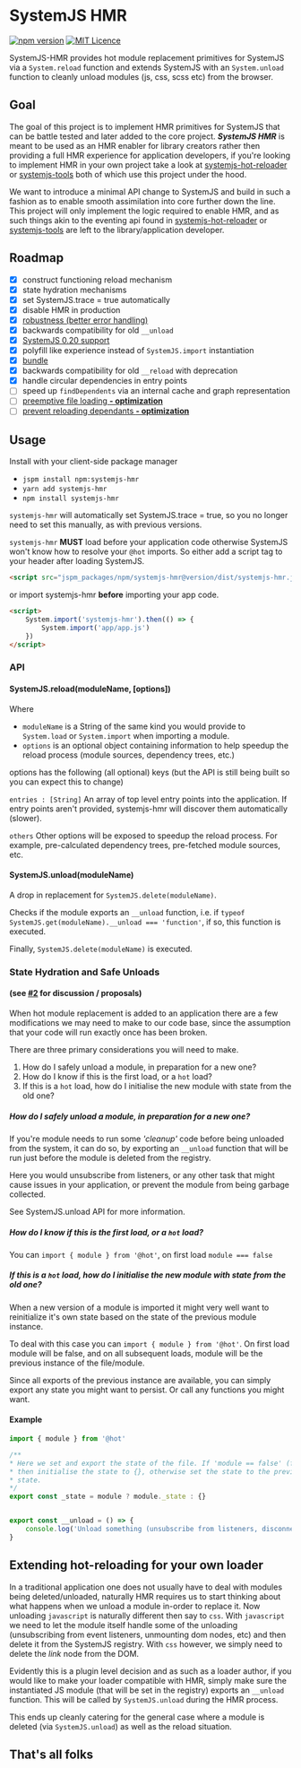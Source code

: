 # SystemJS HMR
[![npm version](https://badge.fury.io/js/systemjs-hmr.svg)](https://badge.fury.io/js/systemjs-hmr)
[![MIT Licence](https://badges.frapsoft.com/os/mit/mit.svg?v=103)](https://opensource.org/licenses/mit-license.php)

SystemJS-HMR provides hot module replacement primitives for SystemJS via a ```System.reload``` function and extends 
SystemJS with an `System.unload` function to cleanly unload modules (js, css, scss etc) from the browser.

## Goal
The goal of this project is to implement HMR primitives for SystemJS that can be battle tested and later added to the core project.
***SystemJS HMR*** is meant to be used as an HMR enabler for library creators rather then providing a full HMR experience
for application developers, if you're looking to implement HMR in your own project take a look at
[systemjs-hot-reloader](https://github.com/alexisvincent/systemjs-hot-reloader) or [systemjs-tools](https://github.com/alexisvincent/systemjs-tools)
both of which use this project under the hood.

We want to introduce a minimal API change to SystemJS and build in such a fashion as to enable smooth assimilation into core further down the line.
This project will only implement the logic required to enable HMR,
and as such things akin to the eventing api found in [systemjs-hot-reloader](https://github.com/alexisvincent/systemjs-hot-reloader)
or [systemjs-tools](https://github.com/alexisvincent/systemjs-tools) are left to the library/application developer.

## Roadmap
- [x] construct functioning reload mechanism
- [x] state hydration mechanisms
- [x] set SystemJS.trace = true automatically
- [x] disable HMR in production
- [x] [robustness (better error handling)](https://github.com/alexisvincent/systemjs-hmr/issues/11)
- [x] backwards compatibility for old `__unload`
- [x] [SystemJS 0.20 support](https://github.com/alexisvincent/systemjs-hmr/issues/6)
- [x] polyfill like experience instead of `SystemJS.import` instantiation
- [x] [bundle](https://github.com/alexisvincent/systemjs-hmr/issues/10)
- [x] backwards compatibility for old `__reload` with deprecation
- [x] handle circular dependencies in entry points
- [ ] speed up `findDependents` via an internal cache and graph representation
- [ ] [preemptive file loading **- optimization**](https://github.com/alexisvincent/systemjs-hmr/issues/12)
- [ ] [prevent reloading dependants **- optimization**](https://github.com/alexisvincent/systemjs-hmr/issues/12)

## Usage
Install with your client-side package manager
- `jspm install npm:systemjs-hmr`
- `yarn add systemjs-hmr`
- `npm install systemjs-hmr`

`systemjs-hmr` will automatically set SystemJS.trace = true, so you no longer
need to set this manually, as with previous versions.

`systemjs-hmr` **MUST** load before your application code otherwise SystemJS
won't know how to resolve your `@hot` imports. So either add a script tag
to your header after loading SystemJS.

```html
<script src="jspm_packages/npm/systemjs-hmr@version/dist/systemjs-hmr.js"></script>
```

or import systemjs-hmr **before** importing your app code.

```html
<script>
    System.import('systemjs-hmr').then(() => {
        System.import('app/app.js')
    })
</script>
```

### API
#### SystemJS.**reload**(moduleName, [options])

Where
- `moduleName` is a String of the same kind you would provide to ```System.load``` or ```System.import``` when importing a module.
- `options` is an optional object containing information to help speedup the reload process (module sources, dependency trees, etc.)

options has the following (all optional) keys (but the API is still being built so you can expect this to change)

`entries : [String]`
An array of top level entry points into the application. If entry points aren't provided, systemjs-hmr will discover them
automatically (slower).

`others` Other options will be exposed to speedup the reload process. For example, pre-calculated dependency trees, pre-fetched module sources, etc.

#### SystemJS.**unload**(moduleName)
A drop in replacement for `SystemJS.delete(moduleName)`.

Checks if the module exports an `__unload` function, i.e. if `typeof SystemJS.get(moduleName).__unload === 'function'`,
if so, this function is executed.

Finally, `SystemJS.delete(moduleName)` is executed. 

### State Hydration and Safe Unloads
#### (see [#2](https://github.com/alexisvincent/systemjs-hmr/issues/2) for discussion / proposals)

When hot module replacement is added to an application there are a few modifications we may need to
make to our code base, since the assumption that your code will run exactly once has been broken.

There are three primary considerations you will need to make.
1. How do I safely unload a module, in preparation for a new one?
2. How do I know if this is the first load, or a `hot` load?
3. If this is a `hot` load, how do I initialise the new module with state from the old one?

##### How do I safely unload a module, in preparation for a new one?
If you're module needs to run some *'cleanup'* code before being unloaded from the system, it can do so,
by exporting an `__unload` function that will be run just before the module is deleted from the registry.

Here you would unsubscribe from listeners, or any other task that might cause issues in your application,
or prevent the module from being garbage collected.

See SystemJS.unload API for more information.

##### How do I know if this is the first load, or a `hot` load?
You can `import { module } from '@hot'`, on first load `module === false`

##### If this is a `hot` load, how do I initialise the new module with state from the old one?
When a new version of a module is imported it might very well want to reinitialize it's own state based 
on the state of the previous module instance.

To deal with this case you can `import { module } from '@hot'`. On first load module will be false, and on
all subsequent loads, module will be the previous instance of the file/module.

Since all exports of the previous instance are available, you can simply export any state you might want to persist.
Or call any functions you might want.

#### Example

```javascript
import { module } from '@hot'

/** 
* Here we set and export the state of the file. If 'module == false' (first load),
* then initialise the state to {}, otherwise set the state to the previously exported
* state.
*/
export const _state = module ? module._state : {}


export const __unload = () => {
    console.log('Unload something (unsubscribe from listeners, disconnect from socket, etc...)')
}
```

## Extending hot-reloading for your own loader
In a traditional application one does not usually have to deal with modules being deleted/unloaded, naturally HMR requires
us to start thinking about what happens when we unload a module in-order to replace it. Now unloading `javascript` is naturally
different then say to `css`. With `javascript` we need to let the module itself handle some of the unloading
(unsubscribing from event listeners, unmounting dom nodes, etc) and then delete it from the SystemJS registry.
With `css` however, we simply need to delete the *link* node from the DOM.

Evidently this is a plugin level decision and as such as a loader author, if you would like to make your loader compatible with HMR,
simply make sure the instantiated JS module (that will be set in the registry) exports an `__unload` function. This will be called
by `SystemJS.unload` during the HMR process.

This ends up cleanly catering for the general case where a module is deleted (via `SystemJS.unload`) as well as the reload situation.

## That's all folks
